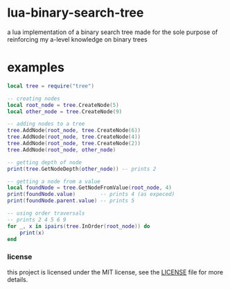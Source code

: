 # lua-binary-search-tree
a lua implementation of a binary search tree
made for the sole purpose of reinforcing my a-level knowledge on binary trees

# examples

```lua
local tree = require("tree")

-- creating nodes
local root_node = tree.CreateNode(5)
local other_node = tree.CreateNode(9)

-- adding nodes to a tree
tree.AddNode(root_node, tree.CreateNode(6))
tree.AddNode(root_node, tree.CreateNode(4))
tree.AddNode(root_node, tree.CreateNode(2))
tree.AddNode(root_node, other_node)

-- getting depth of node
print(tree.GetNodeDepth(other_node)) -- prints 2

-- getting a node from a value
local foundNode = tree.GetNodeFromValue(root_node, 4)
print(foundNode.value)        -- prints 4 (as expeced)
print(foundNode.parent.value) -- prints 5

-- using order traversals
-- prints 2 4 5 6 9
for _, x in ipairs(tree.InOrder(root_node)) do
    print(x)
end

```

### license
this project is licensed under the MIT license, see the [LICENSE](https://github.com/selectr4u/lua-binary-search-tree/blob/main/LICENSE) file for more details.
